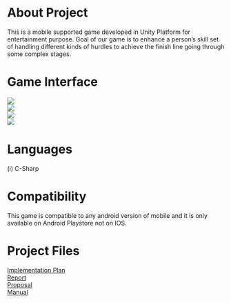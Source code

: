 <h1>About Project</h1>
  
This is a mobile supported game developed in Unity Platform for entertainment purpose. Goal of our game is to enhance a person’s skill set of handling different kinds of hurdles to achieve the finish line going through some complex stages.

<h1>Game Interface</h1>
<img src="https://raousama1122.github.io/Death-Race-Game/Gameplay.JPG"/><br/>
<img src="https://raousama1122.github.io/Death-Race-Game/Gameplay2.JPG"/><br/>
<img src="https://raousama1122.github.io/Death-Race-Game/Gameplay3.JPG"/><br/>
<img src="https://raousama1122.github.io/Death-Race-Game/Gameplay4.JPG"/><br/>

<h1>Languages</h1>
  
(i) C-Sharp

<h1>Compatibility</h1>

This game is compatible to any android version of mobile and it is only available on Android Playstore not on IOS.

<h1> Project Files </h1>
<a href="https://raousama1122.github.io/Death-Race-Game/Implementation Plan.pdf">Implementation Plan</a><br/>
<a href="https://raousama1122.github.io/Death-Race-Game/Death Race_Report.pdf">Report</a><br/>
<a href="https://raousama1122.github.io/Death-Race-Game/Death Race_Proposal.pdf">Proposal</a><br/>
<a href="https://raousama1122.github.io/Death-Race-Game/Death Race_Manual.pdf">Manual</a><br/>

